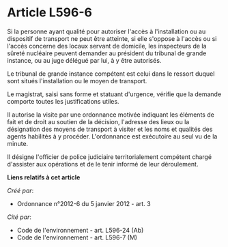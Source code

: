 # Article L596-6

Si la personne ayant qualité pour autoriser l'accès à l'installation ou au dispositif de transport ne peut être atteinte, si
elle s'oppose à l'accès ou si l'accès concerne des locaux servant de domicile, les inspecteurs de la sûreté nucléaire peuvent
demander au président du tribunal de grande instance, ou au juge délégué par lui, à y être autorisés. 

Le tribunal de grande instance compétent est celui dans le ressort duquel sont situés l'installation ou le moyen de
transport. 

Le magistrat, saisi sans forme et statuant d'urgence, vérifie que la demande comporte toutes les justifications utiles. 

Il autorise la visite par une ordonnance motivée indiquant les éléments de fait et de droit au soutien de la décision,
l'adresse des lieux ou la désignation des moyens de transport à visiter et les noms et qualités des agents habilités à y
procéder. L'ordonnance est exécutoire au seul vu de la minute. 

Il désigne l'officier de police judiciaire territorialement compétent chargé d'assister aux opérations et de le tenir informé
de leur déroulement.

**Liens relatifs à cet article**

_Créé par_:

  - Ordonnance n°2012-6 du 5 janvier 2012 - art. 3

_Cité par_:

  - Code de l'environnement - art. L596-24 (Ab)
  - Code de l'environnement - art. L596-7 (M)
